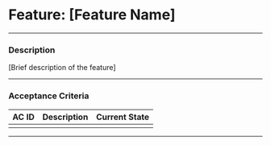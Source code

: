 # Feature: [Feature Name]
---
### Description
[Brief description of the feature]

---
### Acceptance Criteria

| AC ID | Description | Current State |
| ----- | ----------- |:------------- |
|       |             |               |

---

